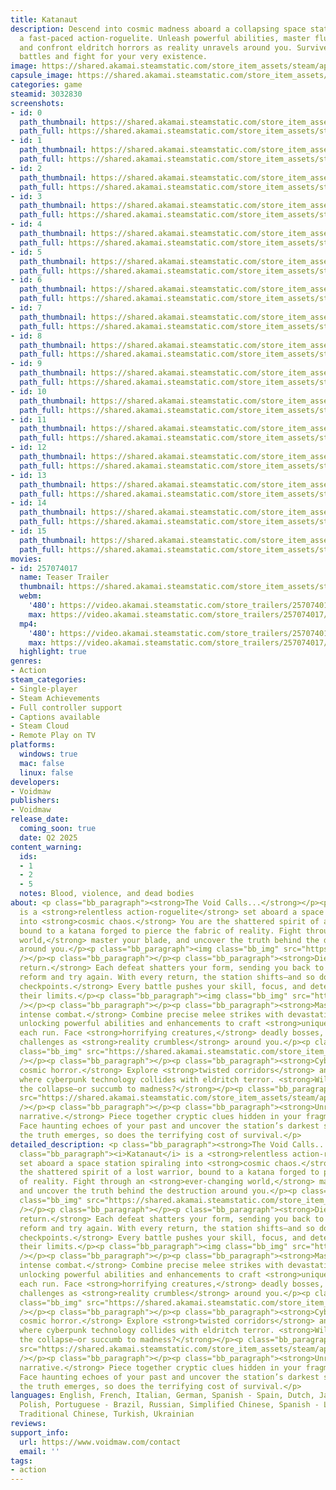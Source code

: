 ```yaml
---
title: Katanaut
description: Descend into cosmic madness aboard a collapsing space station in Katanaut,
  a fast-paced action-roguelite. Unleash powerful abilities, master fluid combat,
  and confront eldritch horrors as reality unravels around you. Survive relentless
  battles and fight for your very existence.
image: https://shared.akamai.steamstatic.com/store_item_assets/steam/apps/3032830/header.jpg?t=1732749145
capsule_image: https://shared.akamai.steamstatic.com/store_item_assets/steam/apps/3032830/b2302fc46adb1c4f5f86362e829881f269dad38a/capsule_231x87.jpg?t=1732749145
categories: game
steamid: 3032830
screenshots:
- id: 0
  path_thumbnail: https://shared.akamai.steamstatic.com/store_item_assets/steam/apps/3032830/ss_f61f2ee2219c7be29f6a484ab2b8bb5c443e3fe2.600x338.jpg?t=1732749145
  path_full: https://shared.akamai.steamstatic.com/store_item_assets/steam/apps/3032830/ss_f61f2ee2219c7be29f6a484ab2b8bb5c443e3fe2.1920x1080.jpg?t=1732749145
- id: 1
  path_thumbnail: https://shared.akamai.steamstatic.com/store_item_assets/steam/apps/3032830/ss_c1e7932c4416bd54dd15d8869ec05dc4a29b85ac.600x338.jpg?t=1732749145
  path_full: https://shared.akamai.steamstatic.com/store_item_assets/steam/apps/3032830/ss_c1e7932c4416bd54dd15d8869ec05dc4a29b85ac.1920x1080.jpg?t=1732749145
- id: 2
  path_thumbnail: https://shared.akamai.steamstatic.com/store_item_assets/steam/apps/3032830/ss_0317da1ead9b9926b82d2985f3dc21ec751d35d2.600x338.jpg?t=1732749145
  path_full: https://shared.akamai.steamstatic.com/store_item_assets/steam/apps/3032830/ss_0317da1ead9b9926b82d2985f3dc21ec751d35d2.1920x1080.jpg?t=1732749145
- id: 3
  path_thumbnail: https://shared.akamai.steamstatic.com/store_item_assets/steam/apps/3032830/ss_252fcd22a69541168cabef178ac3374cbda4e654.600x338.jpg?t=1732749145
  path_full: https://shared.akamai.steamstatic.com/store_item_assets/steam/apps/3032830/ss_252fcd22a69541168cabef178ac3374cbda4e654.1920x1080.jpg?t=1732749145
- id: 4
  path_thumbnail: https://shared.akamai.steamstatic.com/store_item_assets/steam/apps/3032830/ss_dcdb45738469182531ec4930b8fb620ecccdb1a4.600x338.jpg?t=1732749145
  path_full: https://shared.akamai.steamstatic.com/store_item_assets/steam/apps/3032830/ss_dcdb45738469182531ec4930b8fb620ecccdb1a4.1920x1080.jpg?t=1732749145
- id: 5
  path_thumbnail: https://shared.akamai.steamstatic.com/store_item_assets/steam/apps/3032830/ss_7b7034f52cbde8028b0a5450cd31567f475f78d8.600x338.jpg?t=1732749145
  path_full: https://shared.akamai.steamstatic.com/store_item_assets/steam/apps/3032830/ss_7b7034f52cbde8028b0a5450cd31567f475f78d8.1920x1080.jpg?t=1732749145
- id: 6
  path_thumbnail: https://shared.akamai.steamstatic.com/store_item_assets/steam/apps/3032830/ss_66c4c678d9623157509fb69ab09f4b1c6399ca2a.600x338.jpg?t=1732749145
  path_full: https://shared.akamai.steamstatic.com/store_item_assets/steam/apps/3032830/ss_66c4c678d9623157509fb69ab09f4b1c6399ca2a.1920x1080.jpg?t=1732749145
- id: 7
  path_thumbnail: https://shared.akamai.steamstatic.com/store_item_assets/steam/apps/3032830/ss_394b7692d512df9a42080490ecc06ff7a5fd84dd.600x338.jpg?t=1732749145
  path_full: https://shared.akamai.steamstatic.com/store_item_assets/steam/apps/3032830/ss_394b7692d512df9a42080490ecc06ff7a5fd84dd.1920x1080.jpg?t=1732749145
- id: 8
  path_thumbnail: https://shared.akamai.steamstatic.com/store_item_assets/steam/apps/3032830/ss_77f3add231f25dec982177d9750bcece69ecd811.600x338.jpg?t=1732749145
  path_full: https://shared.akamai.steamstatic.com/store_item_assets/steam/apps/3032830/ss_77f3add231f25dec982177d9750bcece69ecd811.1920x1080.jpg?t=1732749145
- id: 9
  path_thumbnail: https://shared.akamai.steamstatic.com/store_item_assets/steam/apps/3032830/ss_b21838b50ec5a6da550129f3405ffab56a717871.600x338.jpg?t=1732749145
  path_full: https://shared.akamai.steamstatic.com/store_item_assets/steam/apps/3032830/ss_b21838b50ec5a6da550129f3405ffab56a717871.1920x1080.jpg?t=1732749145
- id: 10
  path_thumbnail: https://shared.akamai.steamstatic.com/store_item_assets/steam/apps/3032830/ss_5a2cf4c6dd45001f85d2cae1a355d58c801a783f.600x338.jpg?t=1732749145
  path_full: https://shared.akamai.steamstatic.com/store_item_assets/steam/apps/3032830/ss_5a2cf4c6dd45001f85d2cae1a355d58c801a783f.1920x1080.jpg?t=1732749145
- id: 11
  path_thumbnail: https://shared.akamai.steamstatic.com/store_item_assets/steam/apps/3032830/ss_1fa1cadc77623affd023f8d87d3a8bdc9a2046b4.600x338.jpg?t=1732749145
  path_full: https://shared.akamai.steamstatic.com/store_item_assets/steam/apps/3032830/ss_1fa1cadc77623affd023f8d87d3a8bdc9a2046b4.1920x1080.jpg?t=1732749145
- id: 12
  path_thumbnail: https://shared.akamai.steamstatic.com/store_item_assets/steam/apps/3032830/ss_06d6ca78753bc4d8fa8daa7e4c51b5fe4dc48fb5.600x338.jpg?t=1732749145
  path_full: https://shared.akamai.steamstatic.com/store_item_assets/steam/apps/3032830/ss_06d6ca78753bc4d8fa8daa7e4c51b5fe4dc48fb5.1920x1080.jpg?t=1732749145
- id: 13
  path_thumbnail: https://shared.akamai.steamstatic.com/store_item_assets/steam/apps/3032830/ss_d2f81fc8bdd910e633f16de7b07a45fae3a884c6.600x338.jpg?t=1732749145
  path_full: https://shared.akamai.steamstatic.com/store_item_assets/steam/apps/3032830/ss_d2f81fc8bdd910e633f16de7b07a45fae3a884c6.1920x1080.jpg?t=1732749145
- id: 14
  path_thumbnail: https://shared.akamai.steamstatic.com/store_item_assets/steam/apps/3032830/ss_f5b11e2364901c2043c067bb8da0f9f1af6bbeac.600x338.jpg?t=1732749145
  path_full: https://shared.akamai.steamstatic.com/store_item_assets/steam/apps/3032830/ss_f5b11e2364901c2043c067bb8da0f9f1af6bbeac.1920x1080.jpg?t=1732749145
- id: 15
  path_thumbnail: https://shared.akamai.steamstatic.com/store_item_assets/steam/apps/3032830/ss_c7adf3b49ae22c1fc8c7294a03aa03e2f9587165.600x338.jpg?t=1732749145
  path_full: https://shared.akamai.steamstatic.com/store_item_assets/steam/apps/3032830/ss_c7adf3b49ae22c1fc8c7294a03aa03e2f9587165.1920x1080.jpg?t=1732749145
movies:
- id: 257074017
  name: Teaser Trailer
  thumbnail: https://shared.akamai.steamstatic.com/store_item_assets/steam/apps/257074017/a868ecf8aeffe7e4c667c6155f13fd56d64dda8a/movie_600x337.jpg?t=1732211574
  webm:
    '480': https://video.akamai.steamstatic.com/store_trailers/257074017/movie480_vp9.webm?t=1732211574
    max: https://video.akamai.steamstatic.com/store_trailers/257074017/movie_max_vp9.webm?t=1732211574
  mp4:
    '480': https://video.akamai.steamstatic.com/store_trailers/257074017/movie480.mp4?t=1732211574
    max: https://video.akamai.steamstatic.com/store_trailers/257074017/movie_max.mp4?t=1732211574
  highlight: true
genres:
- Action
steam_categories:
- Single-player
- Steam Achievements
- Full controller support
- Captions available
- Steam Cloud
- Remote Play on TV
platforms:
  windows: true
  mac: false
  linux: false
developers:
- Voidmaw
publishers:
- Voidmaw
release_date:
  coming_soon: true
  date: Q2 2025
content_warning:
  ids:
  - 1
  - 2
  - 5
  notes: Blood, violence, and dead bodies
about: <p class="bb_paragraph"><strong>The Void Calls...</strong></p><p class="bb_paragraph"><i>Katanaut</i>
  is a <strong>relentless action-roguelite</strong> set aboard a space station spiraling
  into <strong>cosmic chaos.</strong> You are the shattered spirit of a lost warrior,
  bound to a katana forged to pierce the fabric of reality. Fight through an <strong>ever-changing
  world,</strong> master your blade, and uncover the truth behind the destruction
  around you.</p><p class="bb_paragraph"><img class="bb_img" src="https://shared.akamai.steamstatic.com/store_item_assets/steam/apps/3032830/extras/gif2.gif?t=1732749145"
  /></p><p class="bb_paragraph"></p><p class="bb_paragraph"><strong>Die, adapt, and
  return.</strong> Each defeat shatters your form, sending you back to the void to
  reform and try again. With every return, the station shifts—and so do you. <strong>No
  checkpoints.</strong> Every battle pushes your skill, focus, and determination to
  their limits.</p><p class="bb_paragraph"><img class="bb_img" src="https://shared.akamai.steamstatic.com/store_item_assets/steam/apps/3032830/extras/gif1.gif?t=1732749145"
  /></p><p class="bb_paragraph"></p><p class="bb_paragraph"><strong>Master fast and
  intense combat.</strong> Combine precise melee strikes with devastating ranged attacks,
  unlocking powerful abilities and enhancements to craft <strong>unique builds</strong>
  each run. Face <strong>horrifying creatures,</strong> deadly bosses, and escalating
  challenges as <strong>reality crumbles</strong> around you.</p><p class="bb_paragraph"><img
  class="bb_img" src="https://shared.akamai.steamstatic.com/store_item_assets/steam/apps/3032830/extras/gif4.gif?t=1732749145"
  /></p><p class="bb_paragraph"></p><p class="bb_paragraph"><strong>Cyberpunk meets
  cosmic horror.</strong> Explore <strong>twisted corridors</strong> and eerie environments
  where cyberpunk technology collides with eldritch terror. <strong>Will you survive
  the collapse—or succumb to madness?</strong></p><p class="bb_paragraph"><img class="bb_img"
  src="https://shared.akamai.steamstatic.com/store_item_assets/steam/apps/3032830/extras/gif3.gif?t=1732749145"
  /></p><p class="bb_paragraph"></p><p class="bb_paragraph"><strong>Unravel a fractured
  narrative.</strong> Piece together cryptic clues hidden in your fragmented memories.
  Face haunting echoes of your past and uncover the station’s darkest secrets. As
  the truth emerges, so does the terrifying cost of survival.</p>
detailed_description: <p class="bb_paragraph"><strong>The Void Calls...</strong></p><p
  class="bb_paragraph"><i>Katanaut</i> is a <strong>relentless action-roguelite</strong>
  set aboard a space station spiraling into <strong>cosmic chaos.</strong> You are
  the shattered spirit of a lost warrior, bound to a katana forged to pierce the fabric
  of reality. Fight through an <strong>ever-changing world,</strong> master your blade,
  and uncover the truth behind the destruction around you.</p><p class="bb_paragraph"><img
  class="bb_img" src="https://shared.akamai.steamstatic.com/store_item_assets/steam/apps/3032830/extras/gif2.gif?t=1732749145"
  /></p><p class="bb_paragraph"></p><p class="bb_paragraph"><strong>Die, adapt, and
  return.</strong> Each defeat shatters your form, sending you back to the void to
  reform and try again. With every return, the station shifts—and so do you. <strong>No
  checkpoints.</strong> Every battle pushes your skill, focus, and determination to
  their limits.</p><p class="bb_paragraph"><img class="bb_img" src="https://shared.akamai.steamstatic.com/store_item_assets/steam/apps/3032830/extras/gif1.gif?t=1732749145"
  /></p><p class="bb_paragraph"></p><p class="bb_paragraph"><strong>Master fast and
  intense combat.</strong> Combine precise melee strikes with devastating ranged attacks,
  unlocking powerful abilities and enhancements to craft <strong>unique builds</strong>
  each run. Face <strong>horrifying creatures,</strong> deadly bosses, and escalating
  challenges as <strong>reality crumbles</strong> around you.</p><p class="bb_paragraph"><img
  class="bb_img" src="https://shared.akamai.steamstatic.com/store_item_assets/steam/apps/3032830/extras/gif4.gif?t=1732749145"
  /></p><p class="bb_paragraph"></p><p class="bb_paragraph"><strong>Cyberpunk meets
  cosmic horror.</strong> Explore <strong>twisted corridors</strong> and eerie environments
  where cyberpunk technology collides with eldritch terror. <strong>Will you survive
  the collapse—or succumb to madness?</strong></p><p class="bb_paragraph"><img class="bb_img"
  src="https://shared.akamai.steamstatic.com/store_item_assets/steam/apps/3032830/extras/gif3.gif?t=1732749145"
  /></p><p class="bb_paragraph"></p><p class="bb_paragraph"><strong>Unravel a fractured
  narrative.</strong> Piece together cryptic clues hidden in your fragmented memories.
  Face haunting echoes of your past and uncover the station’s darkest secrets. As
  the truth emerges, so does the terrifying cost of survival.</p>
languages: English, French, Italian, German, Spanish - Spain, Dutch, Japanese, Korean,
  Polish, Portuguese - Brazil, Russian, Simplified Chinese, Spanish - Latin America,
  Traditional Chinese, Turkish, Ukrainian
reviews:
support_info:
  url: https://www.voidmaw.com/contact
  email: ''
tags:
- action
---
```


